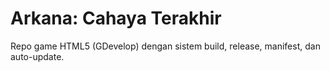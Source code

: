 # Arkana: Cahaya Terakhir
Repo game HTML5 (GDevelop) dengan sistem build, release, manifest, dan auto-update.
